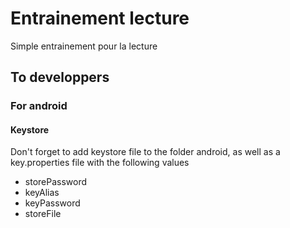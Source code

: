 # Entrainement lecture

Simple entrainement pour la lecture

## To developpers

### For android

#### Keystore

Don't forget to add keystore file to the folder android, as well as a key.properties file with the following values

* storePassword
* keyAlias
* keyPassword
* storeFile
